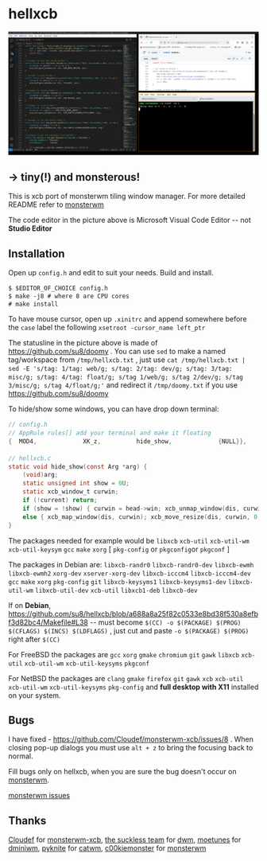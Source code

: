 hellxcb
=============

![](1pic.png)

→ tiny(!) and monsterous!
----------------------
This is xcb port of monsterwm tiling window manager.
For more detailed README refer to [monsterwm][]

The code editor in the picture above is Microsoft Visual Code Editor -- not **Studio Editor**

Installation
------------

Open up `config.h`
and edit to suit your needs.
Build and install.

    $ $EDITOR_OF_CHOICE config.h
    $ make -j8 # where 8 are CPU cores
    # make install

To have mouse cursor, open up `.xinitrc` and append somewhere before the `case` label the following `xsetroot -cursor_name left_ptr`

The statusline in the picture above is made of https://github.com/su8/doomy . You can use `sed` to make a named tag/workspace from `/tmp/hellxcb.txt` , just use `cat /tmp/hellxcb.txt | sed -E 's/tag: 1/tag: web/g; s/tag: 2/tag: dev/g; s/tag: 3/tag: misc/g; s/tag: 4/tag: float/g; s/tag 1/web/g; s/tag 2/dev/g; s/tag 3/misc/g; s/tag 4/float/g;'` and redirect it `/tmp/doomy.txt` if you use https://github.com/su8/doomy

To hide/show some windows, you can have drop down terminal:

```c
// config.h
// AppRule rules[] add your terminal and make it floating
{  MOD4,             XK_z,          hide_show,             {NULL}},

// hellxcb.c
static void hide_show(const Arg *arg) {
    (void)arg;
    static unsigned int show = 0U;
    static xcb_window_t curwin;
    if (!current) return;
    if (show = !show) { curwin = head->win; xcb_unmap_window(dis, curwin); }
    else { xcb_map_window(dis, curwin); xcb_move_resize(dis, curwin, 0, 0, 0, 0); }
}
```

The packages needed for example would be
`libxcb` `xcb-util` `xcb-util-wm` `xcb-util-keysym` `gcc` `make` `xorg` [ `pkg-config` or `pkgconfig`or `pkgconf` ]

The packages in Debian are: `libxcb-randr0` `libxcb-randr0-dev` `libxcb-ewmh` `libxcb-ewmh2` `xorg-dev` `xserver-xorg-dev` `libxcb-icccm4` `libxcb-icccm4-dev` `gcc` `make` `xorg` `pkg-config` `git` `libxcb-keysyms1` `libxcb-keysyms1-dev` `libxcb-util-wm` `libxcb-util-dev` `xcb-util` `libxcb1-deb` `libxcb-dev`

If on **Debian**, https://github.com/su8/hellxcb/blob/a688a8a25f82c0533e8bd38f530a8efbf3d82bc4/Makefile#L38 -- must become `$(CC) -o $(PACKAGE) $(PROG) $(CFLAGS) $(INCS) $(LDFLAGS)` , just cut and paste `-o $(PACKAGE) $(PROG)` right after `$(CC)`

For FreeBSD the packages are `gcc` `xorg` `gmake` `chromium` `git` `gawk` `libxcb` `xcb-util` `xcb-util-wm` `xcb-util-keysyms` `pkgconf`

For NetBSD the packages are `clang` `gmake` `firefox` `git` `gawk` `xcb` `xcb-util` `xcb-util-wm` `xcb-util-keysyms` `pkg-config` and **full desktop with X11** installed on your system.

Bugs
----

I have fixed - https://github.com/Cloudef/monsterwm-xcb/issues/8 . When closing pop-up dialogs you must use `alt + z` to bring the focusing back to normal.

Fill bugs only on hellxcb, when you are sure the bug doesn't occur on [monsterwm][].

[monsterwm issues][monsterwm-bug]

   [monsterwm-bug]: https://github.com/c00kiemon5ter/monsterwm/issues
   [monsterwm-xcb-bug]: https://github.com/Cloudef/monsterwm-xcb/issues

Thanks
------

[Cloudef](https://github.com/Cloudef) for [monsterwm-xcb](https://github.com/Cloudef/monsterwm-xcb),
[the suckless team][skls] for [dwm][],
[moetunes][] for [dminiwm][],
[pyknite][] for [catwm][],
[c00kiemonster][cookiemonster] for [monsterwm][]

  [skls]: http://suckless.org/
  [dwm]:  http://dwm.suckless.org/
  [moetunes]: https://github.com/moetunes
  [dminiwm]:  https://bbs.archlinux.org/viewtopic.php?id=126463
  [pyknite]: https://github.com/pyknite
  [catwm]:   https://github.com/pyknite/catwm
  [monsterwm]: https://github.com/c00kiemon5ter/monsterwm
  [cookiemonster]: https://github.com/c00kiemon5ter
  [monsterwm-xcb]: https://github.com/Cloudef/monsterwm-xcb
